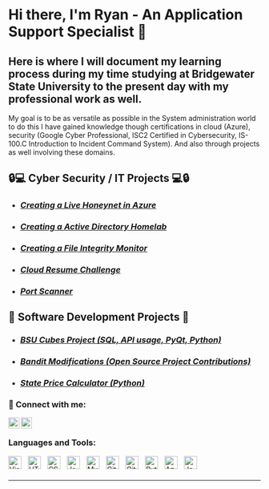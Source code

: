 # Hi there, I'm Ryan - An Application Support Specialist 👋 
## Here is where I will document my learning process during my time studying at Bridgewater State University to the present day with my professional work as well. 
My goal is to be as versatile as possible in the System administration world to do this I have gained knowledge though certifications in cloud (Azure), security (Google Cyber Professional, ISC2 Certified in Cybersecurity, IS-100.C Introduction to Incident Command System). And also through projects as well involving these domains. 

## 🔒💻 Cyber Security / IT Projects 💻🔒

- ***<h3>[Creating a Live Honeynet in Azure](https://github.com/rkuczer/Azure-Honeynet)</h3>***
- ***<h3>[Creating a Active Directory Homelab](https://github.com/rkuczer/Azure-Virtual-Active-Directory/tree/main)</h3>***
- ***<h3>[Creating a File Integrity Monitor](https://github.com/rkuczer/fileIntegrityMonitor)</h3>*** 
- ***<h3>[Cloud Resume Challenge](https://www.kooz.store)</h3>***
- ***<h3>[Port Scanner](https://github.com/rkuczer/portScanner)</h3>***

## 🔧 Software Development Projects 🔧
- ***<h3>[BSU Cubes Project (SQL, API usage, PyQt, Python)](https://github.com/rkuczer/rkuczerCUBESproject1)</h3>***
- ***<h3>[Bandit Modifications (Open Source Project Contributions)](https://github.com/rkuczer/bandit)</h3>***
- ***<h3>[State Price Calculator (Python)](https://github.com/rkuczer/homework1CapstoneKuczer)</h3>***


### 📲 Connect with me:

[<img align="left" alt="website" width="22px" src="https://icons.getbootstrap.com/assets/icons/globe.svg" />](https://www.kooz.store)
&nbsp;&nbsp;
[<img align="left" alt="RyanKuczer | LinkedIn" width="22px" src="https://cdn.jsdelivr.net/npm/simple-icons@v3/icons/linkedin.svg" />][linkedin]


### Languages and Tools:

<img align="left" alt="Visual Studio Code" width="26px" src="https://cdn.jsdelivr.net/gh/devicons/devicon/icons/vscode/vscode-original.svg" style="padding-right:10px;" />
<img align="left" alt="HTML5" width="26px" src="https://cdn.jsdelivr.net/gh/devicons/devicon/icons/html5/html5-original.svg" style="padding-right:10px;" />
<img align="left" alt="CSS3" width="26px" src="https://cdn.jsdelivr.net/gh/devicons/devicon/icons/css3/css3-original.svg" style="padding-right:10px;" />
<img align="left" alt="JavaScript" width="26px" src="https://cdn.jsdelivr.net/gh/devicons/devicon/icons/javascript/javascript-original.svg" style="padding-right:10px;" />
<img align="left" alt="MySQL" width="26px" src="https://cdn.jsdelivr.net/gh/devicons/devicon/icons/mysql/mysql-original.svg" style="padding-right:10px;" />
<img align="left" alt="Git" width="26px" src="https://cdn.jsdelivr.net/gh/devicons/devicon/icons/git/git-original.svg" style="padding-right:10px;" />
<img align="left" alt="GitHub" width="26px" src="https://user-images.githubusercontent.com/3369400/139448065-39a229ba-4b06-434b-bc67-616e2ed80c8f.png" style="padding-right:10px;" />
<img align="left" alt="Python" width="26px" src="https://cdn.jsdelivr.net/gh/devicons/devicon/icons/python/python-original.svg" style="padding-right:10px;" />
<img align="left" alt="Azure" width="26px" src="https://cdn.jsdelivr.net/gh/devicons/devicon/icons/azure/azure-original.svg" style="padding-right:10px;" />
<img align="left" alt="Java" width="26px" src="https://cdn.jsdelivr.net/gh/devicons/devicon/icons/java/java-original.svg" style="padding-right:10px;" />
<br />
<br />

---


[website]: https://wwww.kooz.store
[linkedin]: https://linkedin.com/in/ryan-kuczer/
